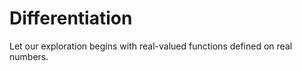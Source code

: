 # Differentiation

Let our exploration begins with real-valued functions defined on real numbers.


````{tableofcontents}
````
